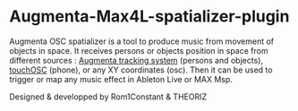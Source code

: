 # Augmenta-Max4L-spatializer-plugin

Augmenta OSC spatializer is a tool to produce music from movement of objects in space.
It receives persons or objects position in space from different sources : [Augmenta tracking system](www.augmenta-tech.com) (persons and objects), [touchOSC](https://hexler.net/products/touchosc) (phone), or any XY coordinates (osc).
Then it can be used to trigger or map any music effect in Ableton Live or MAX Msp.

Designed & developped by Rom1Constant & THEORIZ
